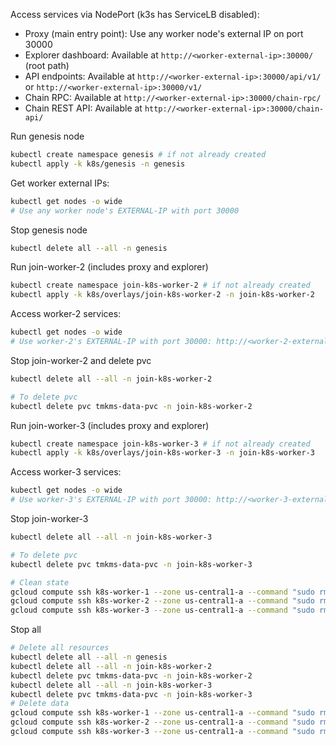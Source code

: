 Access services via NodePort (k3s has ServiceLB disabled):
- Proxy (main entry point): Use any worker node's external IP on port 30000
- Explorer dashboard: Available at `http://<worker-external-ip>:30000/` (root path)
- API endpoints: Available at `http://<worker-external-ip>:30000/api/v1/` or `http://<worker-external-ip>:30000/v1/`
- Chain RPC: Available at `http://<worker-external-ip>:30000/chain-rpc/`
- Chain REST API: Available at `http://<worker-external-ip>:30000/chain-api/`

Run genesis node

```bash
kubectl create namespace genesis # if not already created
kubectl apply -k k8s/genesis -n genesis
```

Get worker external IPs:
```bash
kubectl get nodes -o wide
# Use any worker node's EXTERNAL-IP with port 30000
```

Stop genesis node
```bash
kubectl delete all --all -n genesis
```

Run join-worker-2 (includes proxy and explorer)

```bash
kubectl create namespace join-k8s-worker-2 # if not already created
kubectl apply -k k8s/overlays/join-k8s-worker-2 -n join-k8s-worker-2
```

Access worker-2 services:
```bash
kubectl get nodes -o wide
# Use worker-2's EXTERNAL-IP with port 30000: http://<worker-2-external-ip>:30000/
```

Stop join-worker-2 and delete pvc
```bash
kubectl delete all --all -n join-k8s-worker-2

# To delete pvc
kubectl delete pvc tmkms-data-pvc -n join-k8s-worker-2
```

Run join-worker-3 (includes proxy and explorer)

```bash
kubectl create namespace join-k8s-worker-3 # if not already created
kubectl apply -k k8s/overlays/join-k8s-worker-3 -n join-k8s-worker-3
```

Access worker-3 services:
```bash
kubectl get nodes -o wide
# Use worker-3's EXTERNAL-IP with port 30000: http://<worker-3-external-ip>:30000/
```

Stop join-worker-3
```bash
kubectl delete all --all -n join-k8s-worker-3

# To delete pvc
kubectl delete pvc tmkms-data-pvc -n join-k8s-worker-3
```

```bash
# Clean state
gcloud compute ssh k8s-worker-1 --zone us-central1-a --command "sudo rm -rf /srv/dai"
gcloud compute ssh k8s-worker-2 --zone us-central1-a --command "sudo rm -rf /srv/dai"
gcloud compute ssh k8s-worker-3 --zone us-central1-a --command "sudo rm -rf /srv/dai"
```

Stop all
```bash
# Delete all resources
kubectl delete all --all -n genesis
kubectl delete all --all -n join-k8s-worker-2
kubectl delete pvc tmkms-data-pvc -n join-k8s-worker-2
kubectl delete all --all -n join-k8s-worker-3
kubectl delete pvc tmkms-data-pvc -n join-k8s-worker-3
# Delete data
gcloud compute ssh k8s-worker-1 --zone us-central1-a --command "sudo rm -rf /srv/dai"
gcloud compute ssh k8s-worker-2 --zone us-central1-a --command "sudo rm -rf /srv/dai"
gcloud compute ssh k8s-worker-3 --zone us-central1-a --command "sudo rm -rf /srv/dai"
```
